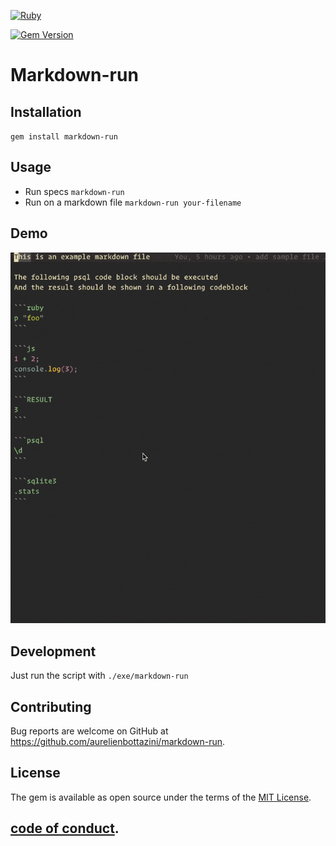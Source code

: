[![Ruby](https://github.com/aurelienbottazini/markdown-run/actions/workflows/main.yml/badge.svg)](https://github.com/aurelienbottazini/markdown-run/actions/workflows/main.yml)

[![Gem Version](https://badge.fury.io/rb/markdown-run.svg)](https://badge.fury.io/rb/markdown-run)

# Markdown-run

## Installation

`gem install markdown-run`

## Usage

- Run specs `markdown-run`
- Run on a markdown file `markdown-run your-filename`

## Demo

![VSCode Usage](docs/markdown-run-vscode.gif)

## Development

Just run the script with `./exe/markdown-run`

## Contributing

Bug reports are welcome on GitHub at https://github.com/aurelienbottazini/markdown-run.

## License

The gem is available as open source under the terms of the [MIT License](https://opensource.org/licenses/MIT).

## [code of conduct](https://github.com/aurelienbottazini/markdown-run/blob/main/CODE_OF_CONDUCT.md).
